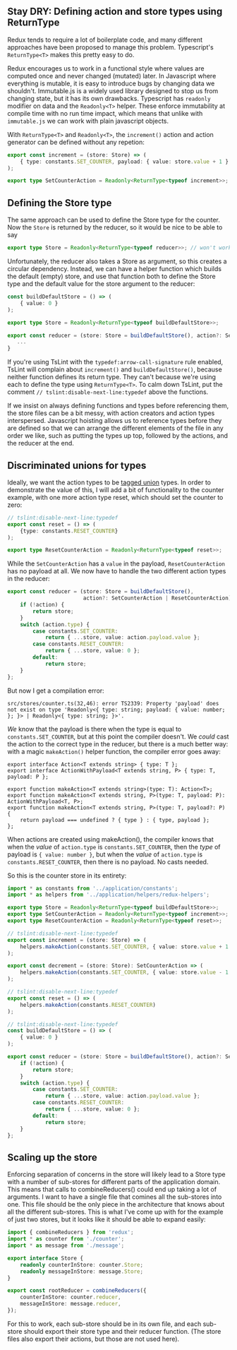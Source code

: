 ## Stay DRY: Defining action and store types using ReturnType<T>

Redux tends to require a lot of boilerplate code, and many different approaches have been proposed to manage this problem. Typescript's `ReturnType<T>` makes this pretty easy to do. 

Redux encourages us to work in a functional style where values are computed once and never changed (mutated) later. In Javascript where everything is mutable, it is easy to introduce bugs by changing data we shouldn't. Immutable.js is a widely used library designed to stop us from changing state, but it has its own drawbacks. Typescript has `readonly` modifier on data and the `Readonly<T>` helper. These enforce immutability at compile time with no run time impact, which means that unlike with `immutable.js` we can work with plain javascript objects.

With `ReturnType<T>` and `Readonly<T>`, the `increment()` action and action generator can be defined without any repetion:

```ts
export const increment = (store: Store) => (
    { type: constants.SET_COUNTER, payload: { value: store.value + 1 } }
);

export type SetCounterAction = Readonly<ReturnType<typeof increment>>;
```

## Defining the Store type

The same approach can be used to define the Store type for the counter. Now the `Store` is returned by the reducer, so it would be nice to be able to say

```ts
export type Store = Readonly<ReturnType<typeof reducer>>; // won't work
```

Unfortunately, the reducer also takes a Store as argument, so this creates a circular dependency. Instead, we can have a helper function which builds the default (empty) store, and use that function both to define the Store type and the default value for the store argument to the reducer:

```ts
const buildDefaultStore = () => (
    { value: 0 }
);

export type Store = Readonly<ReturnType<typeof buildDefaultStore>>;

export const reducer = (store: Store = buildDefaultStore(), action?: SetCounterAction): Store => {
   ...
}
```

If you're using TsLint with the `typedef:arrow-call-signature` rule enabled, TsLint will complain about `increment()` and `buildDefaultStore()`, because neither function defines its return type. They can't because we're using each to define the type using `ReturnType<T>`. To calm down TsLint, put the comment `// tslint:disable-next-line:typedef` above the functions.

If we insist on always defining functions and types before referencing them, the store files can be a bit messy, with action creators and action types interspersed. Javascript hoisting allows us to reference types before they are defined so that we can arrange the different elements of the file in any order we like, such as putting the types up top, followed by the actions, and the reducer at the end.

## Discriminated unions for types

Ideally, we want the action types to be [tagged union](https://blog.mariusschulz.com/2016/11/03/typescript-2-0-tagged-union-types) types. In order to demonstrate the value of this, I will add a bit of functionality to the counter example, with one more action type reset, which should set the counter to zero:

```ts
// tslint:disable-next-line:typedef
export const reset = () => (
    {type: constants.RESET_COUNTER}
);

export type ResetCounterAction = Readonly<ReturnType<typeof reset>>;
```

While the `SetCounterAction` has a `value` in the payload, `ResetCounterAction` has no payload at all. We now have to handle the two different action types in the reducer:

```ts
export const reducer = (store: Store = buildDefaultStore(), 
                        action?: SetCounterAction | ResetCounterAction): Store => {
    if (!action) {
        return store;
    }
    switch (action.type) {
        case constants.SET_COUNTER:
            return { ...store, value: action.payload.value };
        case constants.RESET_COUNTER:
            return { ...store, value: 0 };
        default:
            return store;
    }
};

```
But now I get a compilation error:

```
src/stores/counter.ts(32,46): error TS2339: Property 'payload' does not exist on type 'Readonly<{ type: string; payload: { value: number; }; }> | Readonly<{ type: string; }>'.
```

_We_ know that the payload is there when the type is equal to `constants.SET_COUNTER`, but at this point the compiler doesn't. We _could_ cast the action to the correct type in the reducer, but there is a much better way: with a magic `makeAction()` helper function, the compiler error goes away:

```
export interface Action<T extends string> { type: T };
export interface ActionWithPayload<T extends string, P> { type: T, payload: P };

export function makeAction<T extends string>(type: T): Action<T>;
export function makeAction<T extends string, P>(type: T, payload: P): ActionWithPayload<T, P>;
export function makeAction<T extends string, P>(type: T, payload?: P) {
    return payload === undefined ? { type } : { type, payload };
};

```

When actions are created using makeAction(), the compiler knows that when the _value_ of `action.type` is `constants.SET_COUNTER`, then the _type_ of payload is `{ value: number }`, but when the _value_ of `action.type` is `constants.RESET_COUNTER`, then there is no payload. No casts needed.

So this is the counter store in its entirety:

```ts
import * as constants from '../application/constants';
import * as helpers from '../application/helpers/redux-helpers';

export type Store = Readonly<ReturnType<typeof buildDefaultStore>>;
export type SetCounterAction = Readonly<ReturnType<typeof increment>>;
export type ResetCounterAction = Readonly<ReturnType<typeof reset>>;

// tslint:disable-next-line:typedef
export const increment = (store: Store) => (
    helpers.makeAction(constants.SET_COUNTER, { value: store.value + 1 })
);

export const decrement = (store: Store): SetCounterAction => (
    helpers.makeAction(constants.SET_COUNTER, { value: store.value - 1 })
);

// tslint:disable-next-line:typedef
export const reset = () => (
    helpers.makeAction(constants.RESET_COUNTER)
);

// tslint:disable-next-line:typedef
const buildDefaultStore = () => (
    { value: 0 }
);

export const reducer = (store: Store = buildDefaultStore(), action?: SetCounterAction | ResetCounterAction): Store => {
    if (!action) {
        return store;
    }
    switch (action.type) {
        case constants.SET_COUNTER:
            return { ...store, value: action.payload.value };
        case constants.RESET_COUNTER:
            return { ...store, value: 0 };
        default:
            return store;
    }
};
```

## Scaling up the store

Enforcing separation of concerns in the store will likely lead to a Store type with a number of sub-stores for different parts of the application domain. This means that calls to combineReducers() could end up taking a lot of arguments. I want to have a single file that comines all the sub-stores into one. This file should be the only piece in the architecture that knows about all the different sub-stores. This is what I've come up with for the example of just two stores, but it looks like it should be able to expand easily:

```ts
import { combineReducers } from 'redux';
import * as counter from './counter';
import * as message from './message';

export interface Store {
    readonly counterInStore: counter.Store;
    readonly messageInStore: message.Store;
}

export const rootReducer = combineReducers({
    counterInStore: counter.reducer,
    messageInStore: message.reducer,
});
```

For this to work, each sub-store should be in its own file, and each sub-store should export their store type and their reducer function. (The store files also export their actions, but those are not used here).


